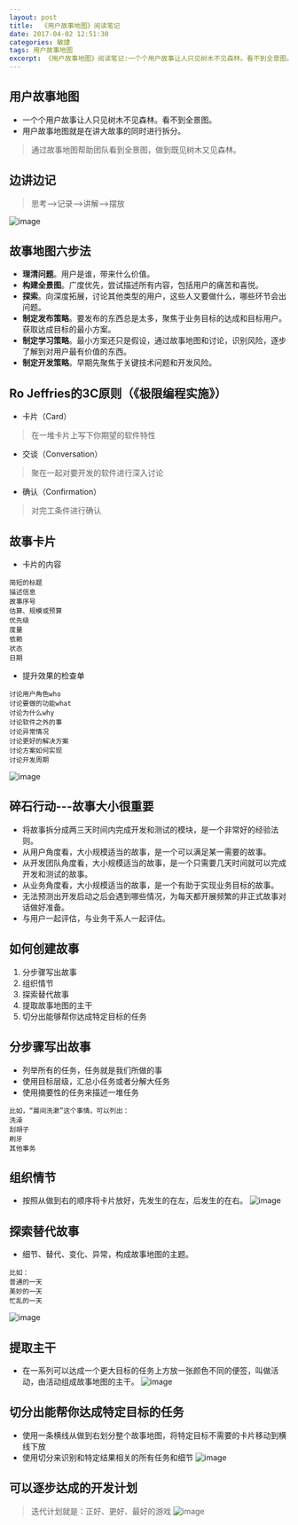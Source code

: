 ```yaml
---
layout: post
title:  《用户故事地图》阅读笔记
date: 2017-04-02 12:51:30
categories: 敏捷
tags: 用户故事地图
excerpt: 《用户故事地图》阅读笔记:一个个用户故事让人只见树木不见森林。看不到全景图。用户故事地图就是在讲大故事的同时进行拆分。
---
```


## 用户故事地图
- 一个个用户故事让人只见树木不见森林。看不到全景图。
- 用户故事地图就是在讲大故事的同时进行拆分。

> 通过故事地图帮助团队看到全景图，做到既见树木又见森林。

## 边讲边记
> 思考-->记录-->讲解-->摆放

![image](\assets\20170403\1.png)


## 故事地图六步法
- **理清问题**。用户是谁，带来什么价值。
- **构建全景图**。广度优先，尝试描述所有内容，包括用户的痛苦和喜悦。
- **探索**。向深度拓展，讨论其他类型的用户，这些人又要做什么，哪些环节会出问题。
- **制定发布策略**。要发布的东西总是太多，聚焦于业务目标的达成和目标用户。获取达成目标的最小方案。
- **制定学习策略**。最小方案还只是假设，通过故事地图和讨论，识别风险，逐步了解到对用户最有价值的东西。
- **制定开发策略**。早期先聚焦于关键技术问题和开发风险。


## Ro Jeffries的3C原则（《极限编程实施》）
- 卡片（Card）
> 在一堆卡片上写下你期望的软件特性
- 交谈（Conversation）
> 聚在一起对要开发的软件进行深入讨论
- 确认（Confirmation）
> 对完工条件进行确认


## 故事卡片
- 卡片的内容

```
简短的标题
描述信息
故事序号
估算、规模或预算
优先级
度量
依赖
状态
日期
```
- 提升效果的检查单

```
讨论用户角色who
讨论要做的功能what
讨论为什么why
讨论软件之外的事
讨论异常情况
讨论更好的解决方案
讨论方案如何实现
讨论开发周期
```
![image](\assets\20170403\2.png)


## 碎石行动---故事大小很重要
- 将故事拆分成两三天时间内完成开发和测试的模块，是一个非常好的经验法则。
- 从用户角度看，大小规模适当的故事，是一个可以满足某一需要的故事。
- 从开发团队角度看，大小规模适当的故事，是一个只需要几天时间就可以完成开发和测试的故事。
- 从业务角度看，大小规模适当的故事，是一个有助于实现业务目标的故事。
- 无法预测出开发启动之后会遇到哪些情况，为每天都开展频繁的非正式故事对话做好准备。
- 与用户一起评估，与业务干系人一起评估。


## 如何创建故事
1. 分步骤写出故事
2. 组织情节
3. 探索替代故事
4. 提取故事地图的主干
5. 切分出能够帮你达成特定目标的任务


## 分步骤写出故事
- 列举所有的任务，任务就是我们所做的事
- 使用目标层级，汇总小任务或者分解大任务
- 使用摘要性的任务来描述一堆任务

```
比如，“晨间洗漱”这个事情，可以列出：
洗澡
刮胡子
刷牙
其他事务
```

## 组织情节
- 按照从做到右的顺序将卡片放好，先发生的在左，后发生的在右。
![image](\assets\20170403\3.png)

## 探索替代故事
- 细节、替代、变化、异常，构成故事地图的主题。

```
比如：
普通的一天
美妙的一天
忙乱的一天
```
![image](\assets\20170403\4.png)

## 提取主干
- 在一系列可以达成一个更大目标的任务上方放一张颜色不同的便签，叫做活动，由活动组成故事地图的主干。
![image](\assets\20170403\5.png)

## 切分出能帮你达成特定目标的任务
- 使用一条横线从做到右划分整个故事地图，将特定目标不需要的卡片移动到横线下放
- 使用切分来识别和特定结果相关的所有任务和细节
![image](\assets\20170403\6.png)

## 可以逐步达成的开发计划
> 迭代计划就是：正好、更好、最好的游戏
![image](\assets\20170403\7.png)



